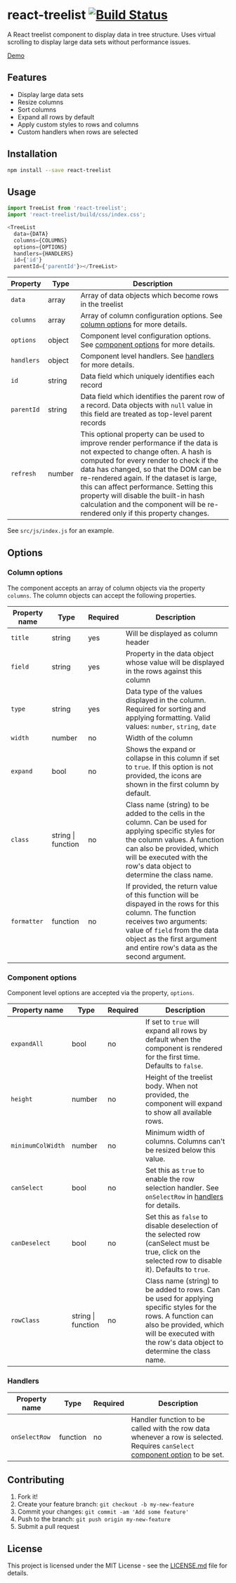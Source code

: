 # react-treelist [![Build Status](https://travis-ci.org/maheshsenni/react-treelist.svg?branch=master)](https://travis-ci.org/maheshsenni/react-treelist)

A React treelist component to display data in tree structure. Uses virtual scrolling to display large data sets without performance issues.

[Demo](https://maheshsenni.github.io/react-treelist/)

## Features

* Display large data sets
* Resize columns
* Sort columns
* Expand all rows by default
* Apply custom styles to rows and columns
* Custom handlers when rows are selected

## Installation

```sh
npm install --save react-treelist
```

## Usage

```js
import TreeList from 'react-treelist';
import 'react-treelist/build/css/index.css';

<TreeList
  data={DATA}  
  columns={COLUMNS}
  options={OPTIONS}
  handlers={HANDLERS}
  id={'id'}
  parentId={'parentId'}></TreeList>
```

|Property|Type|Description|
|--------|----|-----------|
|`data`|array|Array of data objects which become rows in the treelist|
|`columns`|array|Array of column configuration options. See [column options](#column-options) for more details.|
|`options`|object|Component level configuration options. See [component options](#component-options) for more details.|
|`handlers`|object|Component level handlers. See [handlers](#handlers) for more details.|
|`id`|string|Data field which uniquely identifies each record|
|`parentId`|string|Data field which identifies the parent row of a record. Data objects with `null` value in this field are treated as top-level parent records|  
|`refresh`|number|This optional property can be used to improve render performance if the data is not expected to change often. A hash is computed for every render to check if the data has changed, so that the DOM can be re-rendered again. If the dataset is large, this can affect performance. Setting this property will disable the built-in hash calculation and the component will be re-rendered only if this property changes.|

See `src/js/index.js` for an example.

## Options

### Column options

The component accepts an array of column objects via the property `columns`. The column objects can accept the following properties.

|Property name|Type|Required|Description|
|-------------|----|--------|-----------|
|`title`|string|yes|Will be displayed as column header|
|`field`|string|yes|Property in the data object whose value will be displayed in the rows against this column|
|`type`|string|yes|Data type of the values displayed in the column. Required for sorting and applying formatting. Valid values: `number`, `string`, `date`|
|`width`|number|no|Width of the column|
|`expand`|bool|no|Shows the expand or collapse in this column if set to `true`. If this option is not provided, the icons are shown in the first column by default.|
|`class`|string &#124; function|no|Class name (string) to be added to the cells in the column. Can be used for applying specific styles for the column values. A function can also be provided, which will be executed with the row's data object to determine the class name.|
|`formatter`|function|no|If provided, the return value of this function will be dispayed in the rows for this column. The function receives two arguments: value of `field` from the data object as the first argument and entire row's data as the second argument.

### Component options

Component level options are accepted via the property, `options`.

|Property name|Type|Required|Description|
|-------------|----|--------|-----------|
|`expandAll`|bool|no|If set to `true` will expand all rows by default when the component is rendered for the first time. Defaults to `false`.|
|`height`|number|no|Height of the treelist body. When not provided, the component will expand to show all available rows.|
|`minimumColWidth`|number|no|Minimum width of columns. Columns can't be resized below this value.|
|`canSelect`|bool|no|Set this as `true` to enable the row selection handler. See `onSelectRow` in [handlers](#handlers) for details.|
|`canDeselect`|bool|no|Set this as `false` to disable deselection of the selected row (canSelect must be true, click on the selected row to disable it). Defaults to `true`.|
|`rowClass`|string &#124; function|no|Class name (string) to be added to rows. Can be used for applying specific styles for the rows. A function can also be provided, which will be executed with the row's data object to determine the class name.|

### Handlers

|Property name|Type|Required|Description|
|-------------|----|--------|-----------|
|`onSelectRow`|function|no|Handler function to be called with the row data whenever a row is selected. Requires `canSelect` [component option](#component-options) to be set.|

## Contributing

1. Fork it!
2. Create your feature branch: `git checkout -b my-new-feature`
3. Commit your changes: `git commit -am 'Add some feature'`
4. Push to the branch: `git push origin my-new-feature`
5. Submit a pull request

## License

This project is licensed under the MIT License - see the [LICENSE.md](LICENSE.md) file for details.
